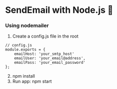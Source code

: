 # SendEmail with Node.js 📨
### Using nodemailer

1. Create a config.js file in the root 
```
// config.js
module.exports = {
    emailHost: 'your_smtp_host'
    emailUser: 'your_email@address',
    emailPass: 'your_email_password'
};
```
2. npm install
3. Run app: npm start

